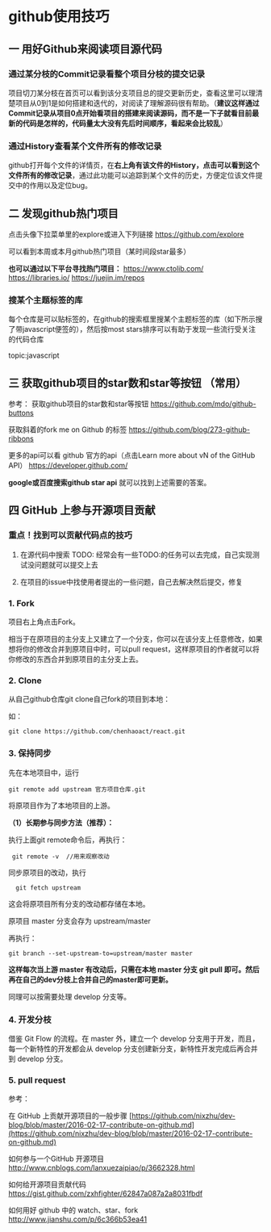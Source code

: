 

# github使用技巧

## 一 用好Github来阅读项目源代码
### 通过某分枝的Commit记录看整个项目分枝的提交记录
项目切刀某分枝在首页可以看到该分支项目总的提交更新历史，查看这里可以理清楚项目从0到1是如何搭建和迭代的，对阅读了理解源码很有帮助。（**建议这样通过Commit记录从项目0点开始看项目的搭建来阅读源码，而不是一下子就看目前最新的代码是怎样的，代码量太大没有先后时间顺序，看起来会比较乱**）

### 通过History查看某个文件所有的修改记录
github打开每个文件的详情页，在**右上角有该文件的History，点击可以看到这个文件所有的修改记录**，通过此功能可以追踪到某个文件的历史，方便定位该文件提交中的作用以及定位bug。

## 二 发现github热门项目
点击头像下拉菜单里的explore或进入下列链接
https://github.com/explore

可以看到本周或本月github热门项目（某时间段star最多）

**也可以通过以下平台寻找热门项目：**
https://www.ctolib.com/
https://libraries.io/
https://juejin.im/repos

###  搜某个主题标签的库

每个仓库是可以贴标签的，在github的搜索框里搜某个主题标签的库（如下所示搜了带javascript便签的），然后按most stars排序可以有助于发现一些流行受关注的代码仓库

topic:javascript


## 三 获取github项目的star数和star等按钮 （常用）

参考：
获取github项目的star数和star等按钮
https://github.com/mdo/github-buttons

获取斜着的fork me on Github 的标签
https://github.com/blog/273-github-ribbons

更多的api可以看 github 官方的api（点击Learn more about vN of the GitHub API）
https://developer.github.com/

**google或百度搜索github star api** 就可以找到上述需要的答案。




## 四 GitHub 上参与开源项目贡献

### 重点！找到可以贡献代码点的技巧
1. 在源代码中搜索 TODO:
经常会有一些TODO:的任务可以去完成，自己实现测试没问题就可以提交上去

2. 在项目的issue中找使用者提出的一些问题，自己去解决然后提交，修复


### 1. Fork
项目右上角点击Fork。

相当于在原项目的主分支上又建立了一个分支，你可以在该分支上任意修改，如果想将你的修改合并到原项目中时，可以pull request，这样原项目的作者就可以将你修改的东西合并到原项目的主分支上去。

### 2. Clone

从自己github仓库git clone自己fork的项目到本地：

如：


```
git clone https://github.com/chenhaoact/react.git

```


### 3. 保持同步

先在本地项目中，运行 

```
git remote add upstream 官方项目仓库.git
```

将原项目作为了本地项目的上游。

**（1）长期参与同步方法（推荐）：**

执行上面git remote命令后，再执行：

```
 git remote -v  //用来观察改动

```


同步原项目的改动，执行

```
  git fetch upstream 

```

这会将原项目所有分支的改动都存储在本地。

原项目 master 分支会存为 upstream/master


再执行：

```
git branch --set-upstream-to=upstream/master master

```

**这样每次当上游 master 有改动后，只需在本地 master 分支 git pull 即可。然后再在自己的dev分枝上合并自己的master即可更新。**

同理可以按需要处理 develop 分支等。

### 4. 开发分枝
借鉴 Git Flow 的流程。在 master 外，建立一个 develop 分支用于开发，而且，每一个新特性的开发都会从 develop 分支创建新分支，新特性开发完成后再合并到 develop 分支。


### 5. pull request



参考：

在 GitHub 上贡献开源项目的一般步骤
[https://github.com/nixzhu/dev-blog/blob/master/2016-02-17-contribute-on-github.md](https://github.com/nixzhu/dev-blog/blob/master/2016-02-17-contribute-on-github.md)

如何参与一个GitHub 开源项目
[http://www.cnblogs.com/lanxuezaipiao/p/3662328.html
](http://www.cnblogs.com/lanxuezaipiao/p/3662328.html)

如何给开源项目贡献代码
[https://gist.github.com/zxhfighter/62847a087a2a8031fbdf
](https://gist.github.com/zxhfighter/62847a087a2a8031fbdf)

如何用好 github 中的 watch、star、fork
http://www.jianshu.com/p/6c366b53ea41













